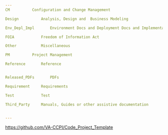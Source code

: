 ```yaml
---
CM			Configuration and Change Management

Design			Analysis, Design and  Business Modeling

Env_Depl_Impl		Environment Docs and Deployment Docs and Implementation Docs

FOIA			Freedom of Information Act

Other			Miscellaneous 

PM			Project Management

Reference		Reference


Released_PDFs		PDFs

Requirement		Requirements

Test			Test

Third_Party		Manuals, Guides or other assistive documentation


---
```

https://github.com/VA-CCPI/Code_Project_Template
